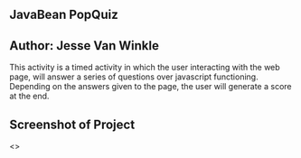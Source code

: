 ## JavaBean PopQuiz
## Author: Jesse Van Winkle

This activity is a timed activity in which the user interacting with the web page, will answer a series of questions over javascript functioning. Depending on the answers given to the page, the user will generate a score at the end. 

## Screenshot of Project
<>